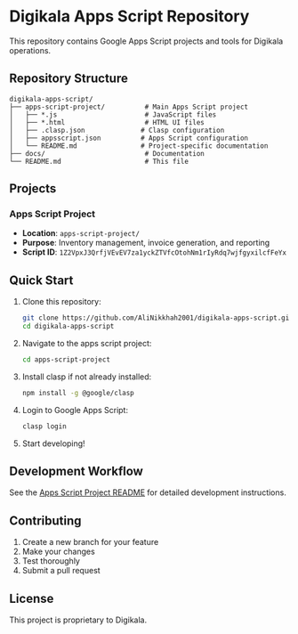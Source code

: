 # Digikala Apps Script Repository

This repository contains Google Apps Script projects and tools for Digikala operations.

## Repository Structure

```
digikala-apps-script/
├── apps-script-project/          # Main Apps Script project
│   ├── *.js                      # JavaScript files
│   ├── *.html                    # HTML UI files
│   ├── .clasp.json              # Clasp configuration
│   ├── appsscript.json          # Apps Script configuration
│   └── README.md                # Project-specific documentation
├── docs/                         # Documentation
└── README.md                     # This file
```

## Projects

### Apps Script Project
- **Location**: `apps-script-project/`
- **Purpose**: Inventory management, invoice generation, and reporting
- **Script ID**: `1Z2VpxJ3QrfjVEvEV7za1yckZTVfcOtohNm1rIyRdq7wjfgyxilcfFeYx`

## Quick Start

1. Clone this repository:
   ```bash
   git clone https://github.com/AliNikkhah2001/digikala-apps-script.git
   cd digikala-apps-script
   ```

2. Navigate to the apps script project:
   ```bash
   cd apps-script-project
   ```

3. Install clasp if not already installed:
   ```bash
   npm install -g @google/clasp
   ```

4. Login to Google Apps Script:
   ```bash
   clasp login
   ```

5. Start developing!

## Development Workflow

See the [Apps Script Project README](./apps-script-project/README.md) for detailed development instructions.

## Contributing

1. Create a new branch for your feature
2. Make your changes
3. Test thoroughly
4. Submit a pull request

## License

This project is proprietary to Digikala.

